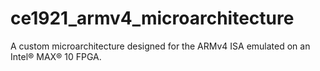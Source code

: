 # ce1921_armv4_microarchitecture
 A custom microarchitecture designed for the ARMv4 ISA emulated on an Intel® MAX® 10 FPGA.
